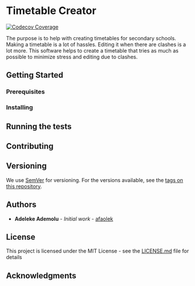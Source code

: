# Timetable Creator

[![Codecov Coverage](https://img.shields.io/codecov/c/github/afaolek/timetable-creator/coverage.svg)](https://codecov.io/gh/afaolek/timetable-creator/)

The purpose is to help with creating timetables for secondary schools. Making a timetable is a lot of hassles. Editing it when there are clashes is a lot more. This software helps to create a timetable that tries as much as possible to minimize stress and editing due to clashes.

## Getting Started

<!-- These instructions will get you a copy of the project up and running on your local machine for development and testing purposes. See deployment for notes on how to deploy the project on a live system. -->

### Prerequisites

<!-- What things you need to install the software and how to install them

```
Give examples
``` -->

### Installing

<!-- A step by step series of examples that tell you how to get a development env running

Say what the step will be

```
Give the example
```

And repeat

```
until finished
```

End with an example of getting some data out of the system or using it for a little demo -->

## Running the tests

<!-- Explain how to run the automated tests for this system

### Break down into end to end tests

Explain what these tests test and why

```
Give an example
```

### And coding style tests

Explain what these tests test and why

```
Give an example
``` -->

<!-- ## Deployment

Add additional notes about how to deploy this on a live system -->

<!-- ## Built With

- [Dropwizard](http://www.dropwizard.io/1.0.2/docs/) - The web framework used
- [Maven](https://maven.apache.org/) - Dependency Management
- [ROME](https://rometools.github.io/rome/) - Used to generate RSS Feeds -->

## Contributing

<!-- Please read [CONTRIBUTING.md](https://gist.github.com/PurpleBooth/b24679402957c63ec426) for details on our code of conduct, and the process for submitting pull requests to us. -->

## Versioning

We use [SemVer](http://semver.org/) for versioning. For the versions available, see the [tags on this repository](https://github.com/afaolek/timetable-creator/tags).

## Authors

- **Adeleke Ademolu** - _Initial work_ - [afaolek](https://github.com/afaolek)

<!-- See also the list of [contributors](https://github.com/afaolek/timetable-creator/contributors) who participated in this project. -->

## License

This project is licensed under the MIT License - see the [LICENSE.md](LICENSE.md) file for details

## Acknowledgments

<!-- - Hat tip to anyone whose code was used
- Inspiration
- etc -->
